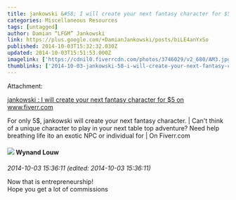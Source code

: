 ```yaml
---
title: jankowski &#58; I will create your next fantasy character for $5 on www
categories: Miscellaneous Resources
tags: [untagged]
author: Damian “LFGM” Jankowski
link: https://plus.google.com/+DamianJankowski/posts/biLE4anYxSo
published: 2014-10-03T15:32:32.030Z
updated: 2014-10-03T15:51:53.000Z
imagelink: ['https://cdnil0.fiverrcdn.com/photos/3746029/v2_680/AM3.jpg']
thumblinks: ['2014-10-03-jankowski-58-i-will-create-your-next-fantasy-character-for-5-on-www_tb.png']
---
```





Attachment:

<a href='https://www.fiverr.com/s/6bemba'>jankowski : I will create your next fantasy character for $5 on www.fiverr.com</a>


For only 5$, jankowski will create your next fantasy character. | Can't think of a unique character to play in your next table top adventure? Need help breathing life ito an exotic NPC or individual for | On Fiverr.com
<div id='comment z12if5zyvnm2tzlaj04cgpyieti2cz0ojt00k'>
  <h4><img src='{{site.baseurl}}//images/avatars/111256963556395023796_photo.jpg'> Wynand Louw</h4>
      <p><cite>2014-10-03 15:36:11 (edited: 2014-10-03 15:36:11)</cite></p>
        <p>Now that is entrepreneurship!<br />Hope you get a lot of commissions</p>
</div>
        